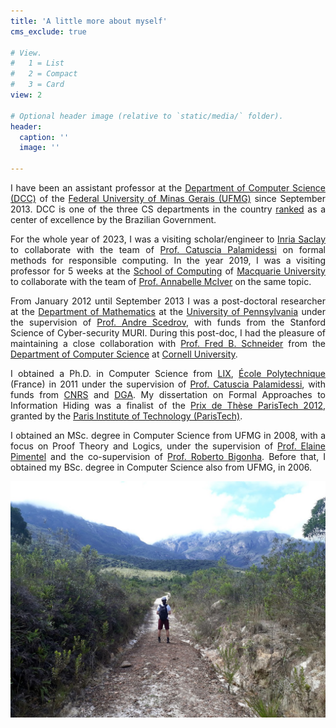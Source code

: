 ```yaml
---
title: 'A little more about myself'
cms_exclude: true

# View.
#   1 = List
#   2 = Compact
#   3 = Card
view: 2

# Optional header image (relative to `static/media/` folder).
header:
  caption: ''
  image: ''

---
```


<div style="text-align: justify"> 

I have been an assistant professor at the [Department of Computer Science (DCC)](http://www.dcc.ufmg.br/) of the [Federal University of Minas Gerais (UFMG)](http://www.ufmg.br) since September 2013. DCC is one of the three CS departments in the country [ranked](http://trienal.capes.gov.br/?page_id=100) as a center of excellence by the Brazilian Government.
<!-- {style="text-align: justify;"} -->

For the whole year of 2023, I was a visiting scholar/engineer to [Inria Saclay](https://www.inria.fr/en/inria-saclay-centre) to collaborate with the team of [Prof. Catuscia Palamidessi](http://www.lix.polytechnique.fr/~catuscia/) on formal methods for responsible computing.
In the year 2019, I was a visiting professor for 5 weeks at the [School of Computing](https://researchers.mq.edu.au/en/organisations/school-of-computing) of [Macquarie University](https://researchers.mq.edu.au/en/) to collaborate with the team of [Prof. Annabelle McIver](https://researchers.mq.edu.au/en/persons/annabelle-mciver) on the same topic.
<!-- {style="text-align: justify;"} -->

From January 2012 until September 2013 I was a post-doctoral researcher at the [Department of Mathematics](https://www.math.upenn.edu/) at the [University of Pennsylvania](https://www.upenn.edu/) under the supervision of [Prof. Andre Scedrov](https://www.cis.upenn.edu/~scedrov/), with funds from the Stanford Science of Cyber-security MURI. During this post-doc, I had the pleasure of maintaining a close collaboration with [Prof. Fred B. Schneider](http://www.cs.cornell.edu/fbs/) from the [Department of Computer Science](https://www.cs.cornell.edu/) at [Cornell University](https://www.cornell.edu/).
<!-- {style="text-align: justify;"} -->

I obtained a Ph.D. in Computer Science from [LIX](https://www.lix.polytechnique.fr/), [École Polytechnique](http://www.polytechnique.fr/) (France) in 2011 under the supervision of [Prof. Catuscia Palamidessi](http://www.lix.polytechnique.fr/~catuscia/), with funds from [CNRS](https://www.cnrs.fr/) and [DGA](https://www.defense.gouv.fr/dga). My dissertation on Formal Approaches to Information Hiding was a finalist of the [Prix de Thèse ParisTech 2012](https://www.espci.psl.eu/?page=article-print&id_article=4022), granted by the [Paris Institute of Technology (ParisTech)](https://paristech.fr/).
<!-- {style="text-align: justify;"} -->

I obtained an MSc. degree in Computer Science from UFMG in 2008, with a focus on Proof Theory and Logics, under the supervision of [Prof. Elaine Pimentel](https://sites.google.com/site/elainepimentel/) and the co-supervision of [Prof. Roberto Bigonha](https://homepages.dcc.ufmg.br/~bigonha/). Before that, I obtained my BSc. degree in Computer Science also from UFMG, in 2006.
<!-- {style="text-align: justify;"} -->

</div>

![](images/journey.jpg "Santuário do Caraça, MG")